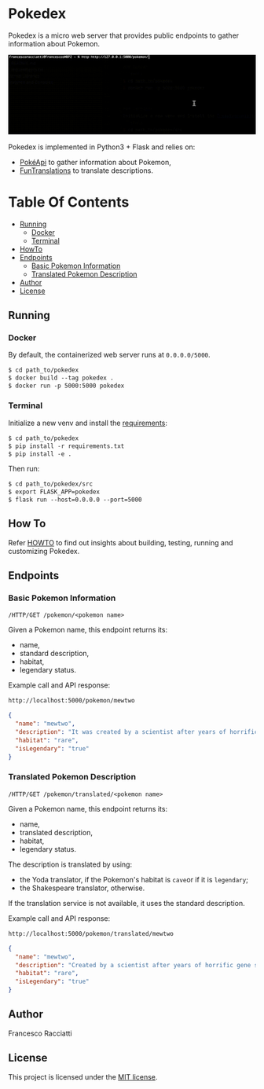 # Pokedex
Pokedex is a micro web server that provides public endpoints to gather information about Pokemon.

![test capture](doc/gif/test-capture.gif)

Pokedex is implemented in Python3 + Flask and relies on:
 - [PokéApi](https://pokeapi.com) to gather information about Pokemon,
 - [FunTranslations](https://funtranslations.com) to translate descriptions.


# Table Of Contents
- [Running](#running)
  - [Docker](#docker)
  - [Terminal](#terminal)
- [HowTo](#how-to)
- [Endpoints](#endpoints)
  - [Basic Pokemon Information](#basic-pokemon-information)
  - [Translated Pokemon Description](#translated-pokemon-description)
- [Author](#author)
- [License](#license)


## Running
### Docker
By default, the containerized web server runs at `0.0.0.0/5000`.
```shell
$ cd path_to/pokedex
$ docker build --tag pokedex .
$ docker run -p 5000:5000 pokedex
```

### Terminal
Initialize a new venv and install the [requirements](requirements.txt):
```shell
$ cd path_to/pokedex
$ pip install -r requirements.txt
$ pip install -e .
```
Then run:
```shell
$ cd path_to/pokedex/src
$ export FLASK_APP=pokedex
$ flask run --host=0.0.0.0 --port=5000
 ```


## How To
Refer [HOWTO](HOWTO.md) to find out insights about building, testing, running and customizing Pokedex.


## Endpoints
### Basic Pokemon Information
```
/HTTP/GET /pokemon/<pokemon name>
```
Given a Pokemon name, this endpoint returns its:
 - name,
 - standard description,
 - habitat,
 - legendary status.

Example call and API response:
```
http://localhost:5000/pokemon/mewtwo
```
```json
{
  "name": "mewtwo",
  "description": "It was created by a scientist after years of horrific gene splicing and DNA engineering experiments.",
  "habitat": "rare",
  "isLegendary": "true"
}
```

### Translated Pokemon Description
```
/HTTP/GET /pokemon/translated/<pokemon name>
```
Given a Pokemon name, this endpoint returns its:
 - name,
 - translated description,
 - habitat,
 - legendary status.
 
The description is translated by using:
 - the Yoda translator, if the Pokemon's habitat is `cave`or if it is `legendary`;
 - the Shakespeare translator, otherwise.

If the translation service is not available, it uses the standard description.  
 
Example call and API response:
```
http://localhost:5000/pokemon/translated/mewtwo
```
```json
{
  "name": "mewtwo",
  "description": "Created by a scientist after years of horrific gene splicing and DNA engineering experiments, it was.",
  "habitat": "rare",
  "isLegendary": "true"
}
```


## Author
Francesco Racciatti


## License
This project is licensed under the [MIT license](LICENSE).
